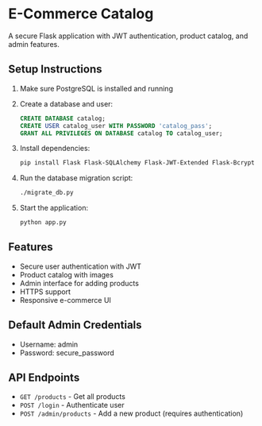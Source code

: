 # E-Commerce Catalog

A secure Flask application with JWT authentication, product catalog, and admin features.

## Setup Instructions

1. Make sure PostgreSQL is installed and running
2. Create a database and user:
   ```sql
   CREATE DATABASE catalog;
   CREATE USER catalog_user WITH PASSWORD 'catalog_pass';
   GRANT ALL PRIVILEGES ON DATABASE catalog TO catalog_user;
   ```

3. Install dependencies:
   ```bash
   pip install Flask Flask-SQLAlchemy Flask-JWT-Extended Flask-Bcrypt psycopg2-binary pyOpenSSL
   ```

4. Run the database migration script:
   ```bash
   ./migrate_db.py
   ```

5. Start the application:
   ```bash
   python app.py
   ```

## Features

- Secure user authentication with JWT
- Product catalog with images
- Admin interface for adding products
- HTTPS support
- Responsive e-commerce UI

## Default Admin Credentials

- Username: admin
- Password: secure_password

## API Endpoints

- `GET /products` - Get all products
- `POST /login` - Authenticate user
- `POST /admin/products` - Add a new product (requires authentication)